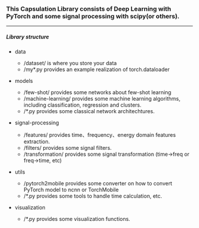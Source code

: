 ### This Capsulation Library consists of Deep Learning with PyTorch and some signal processing with scipy(or others).

---

##### Library structure
- data
    - /dataset/ is where you store your data
    - /my*.py provides an example realization of torch.dataloader

- models
    - /few-shot/ provides some networks about few-shot learning
    - /machine-learning/ provides some machine learning algorithms, including classification, regression and clusters.
    - /*.py provides some classical network architechtures.

- signal-processing
    - /features/ provides time、frequency、energy domain features extraction.
    - /filters/ provides some signal filters.
    - /transformation/ provides some signal transformation (time->freq or freq->time, etc)

- utils
    - /pytorch2mobile provides some converter on how to convert PyTorch model to ncnn or TorchMobile
    - /*.py provides some tools to handle time calculation, etc.

- visualization
    - /*.py provides some visualization functions.
